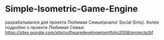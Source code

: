 #  Simple-Isometric-Game-Engine
 
разрабатывался для проекта Любимая Семья(аналог Social Sims).
более подробно о проекте Любимая Семья: https://sites.google.com/site/softwaredeveloperportfolio2008/projects/bf
